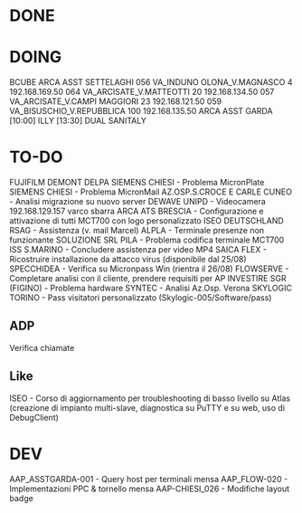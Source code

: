 # DONE


# DOING
BCUBE
ARCA ASST SETTELAGHI
	056 VA_INDUNO OLONA_V.MAGNASCO 4		192.168.169.50
	064 VA_ARCISATE_V.MATTEOTTI 20			192.168.134.50
	057 VA_ARCISATE_V.CAMPI MAGGIORI 23		192.168.121.50
	059 VA_BISUSCHIO_V.REPUBBLICA 100		192.168.135.50
ARCA ASST GARDA
[10:00] ILLY
[13:30] DUAL SANITALY

# TO-DO

FUJIFILM
DEMONT
DELPA
SIEMENS CHIESI - Problema MicronPlate
SIEMENS CHIESI - Problema MicronMail
AZ.OSP.S.CROCE E CARLE CUNEO - Analisi migrazione su nuovo server
DEWAVE
UNIPD - Videocamera 192.168.129.157 varco sbarra 
ARCA ATS BRESCIA - Configurazione e attivazione di tutti MCT700 con logo personalizzato
ISEO DEUTSCHLAND RSAG - Assistenza (v. mail Marcel)
ALPLA - Terminale presenze non funzionante
SOLUZIONE SRL PILA - Problema codifica terminale MCT700
ISS S.MARINO - Concludere assistenza per video MP4 
SAICA FLEX - Ricostruire installazione da attacco virus (disponibile dal 25/08)
SPECCHIDEA - Verifica su Micronpass Win (rientra il 26/08)
FLOWSERVE - Completare analisi con il cliente, prendere requisiti per AP
INVESTIRE SGR (FIGINO) - Problema hardware
SYNTEC - Analisi Az.Osp. Verona
SKYLOGIC TORINO - Pass visitatori personalizzato (Skylogic-005/Software/pass)
## ADP
Verifica chiamate
## Like
ISEO - Corso di aggiornamento per troubleshooting di basso livello su Atlas (creazione di impianto multi-slave, diagnostica su PuTTY e su web, uso di DebugClient)

# DEV

AAP_ASSTGARDA-001 - Query host per terminali mensa
AAP_FLOW-020 - Implementazioni PPC & tornello mensa
AAP-CHIESI_026 - Modifiche layout badge
